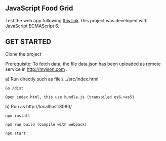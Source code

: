 ## JavaScript Food Grid
Test the web app following [this link](https://food-items-jahfaxldih.now.sh/)
This project was developed with JavaScript ECMAScript 6.

## GET STARTED

Clone the project

Prerequisite:
To fetch data, the file data.json has been uploaded as remote service in http://myjson.com .

a)  Run directly such as file:/.../src/index.html

    Go /dist
    
    Open index.html, this use bundle.js (transpiled es6->es5)
    

b) Run as http://localhost:8080/

    npm install

    npm run build (Compile with webpack)

    npm start
